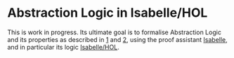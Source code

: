 # Abstraction Logic in Isabelle/HOL

This is work in progress. Its ultimate goal is to formalise Abstraction Logic and its properties as described in [1] and [2], using the proof assistant 
[Isabelle](https://isabelle.in.tum.de), and in particular its logic [Isabelle/HOL](http://concrete-semantics.org).

[1]: https://doi.org/10.47757/pal.2 "Philosophy of Abstraction Logic"
[2]: https://doi.org/10.47757/abstraction.logic.2 "Abstraction Logic"